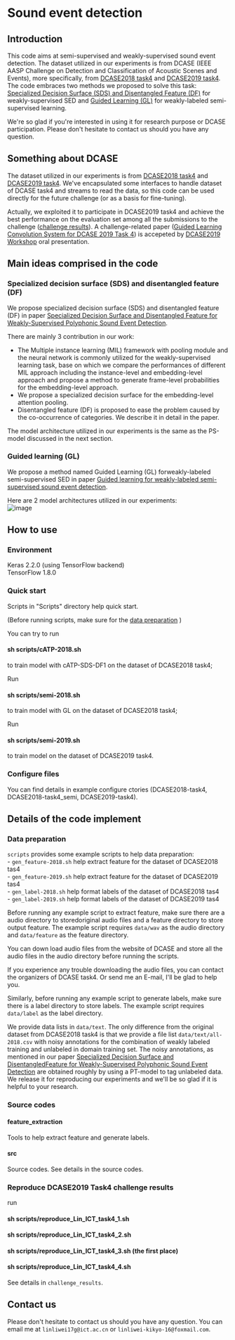 # Sound event detection
## Introduction
  This code aims at semi-supervised and weakly-supervised sound event detection. The dataset utilized in our experiments is from DCASE (IEEE AASP Challenge on Detection and Classification of Acoustic Scenes and Events), more specifically, from [DCASE2018 task4](http://dcase.community/challenge2018/task-large-scale-weakly-labeled-semi-supervised-sound-event-detection) and [DCASE2019 task4](http://dcase.community/challenge2019/task-sound-event-detection-in-domestic-environments). The code embraces two methods we proposed to solve this task: [Specialized Decision Surface (SDS) and Disentangled Feature (DF)](https://arxiv.org/abs/1905.10091) for weakly-supervised SED and [Guided Learning (GL)](https://arxiv.org/abs/1906.02517) for weakly-labeled semi-supervised learning.  
  
  We're so glad if you're interested in using it for research purpose or DCASE participation. Please don't hesitate to contact us should you have any question.  
  
## Something about DCASE
  The dataset utilized in our experiments is from [DCASE2018 task4](http://dcase.community/challenge2018/task-large-scale-weakly-labeled-semi-supervised-sound-event-detection) and [DCASE2019 task4](http://dcase.community/challenge2019/task-sound-event-detection-in-domestic-environments). We've encapsulated some interfaces to handle dataset of DCASE task4 and streams to read the data, so this code can be used directly for the future challenge (or as a basis for fine-tuning).  
  
  Actually, we exploited it to participate in DCASE2019 task4 and achieve the best performance on the evaluation set among all the submissions to the challenge ([challenge results](http://dcase.community/challenge2019/task-sound-event-detection-in-domestic-environments-results)). A challenge-related paper ([Guided Learning Convolution System for DCASE 2019 Task 4](https://arxiv.org/abs/1909.06178)) is accepeted by [DCASE2019 Workshop](http://dcase.community/workshop2019/) oral presentation.  

## Main ideas comprised in the code
### Specialized decision surface (SDS) and disentangled feature (DF)
We propose specialized decision surface (SDS) and disentangled feature (DF) in paper [Specialized Decision Surface and Disentangled Feature for Weakly-Supervised Polyphonic Sound Event Detection](https://arxiv.org/abs/1905.10091).  

There are mainly 3 contribution in our work:  
  - The Multiple instance learning (MIL) framework with pooling module and the neural network is commonly utilized for the weakly-supervised learning task, base on which we compare the performances of different MIL approach including the instance-level and embedding-level approach and propose a method to generate frame-level probabilities for the embedding-level approach.  
  - We propose a specialized decision surface for the embedding-level attention pooling. 
  - Disentangled feature (DF) is proposed to ease the problem caused by the co-occurrence of categories. We describe it in detail in the paper.  
  
  The model architecture utilized in our experiments is the same as the PS-model discussed in the next section.  


### Guided learning (GL)
  We propose a method named Guided Learning (GL) forweakly-labeled semi-supervised SED in paper [Guided learning for weakly-labeled semi-supervised sound event detection](https://arxiv.org/abs/1906.02517).  

  Here are 2 model architectures utilized in our experiments:  
  ![image](https://github.com/Kikyo-16/Sound_event_detection/blob/master/image/fig1.png)

## How to use
### Environment
Keras 2.2.0 (using TensorFlow backend)  
TensorFlow 1.8.0  

### Quick start
Scripts in "Scripts" directory help quick start.  

(Before running scripts, make sure for the [data preparation](#user-content-data-preparation) )  

You can try to run  
#### sh scripts/cATP-2018.sh  
to train model with cATP-SDS-DF1 on the dataset of DCASE2018 task4;  

Run
#### sh scripts/semi-2018.sh  
to train model with GL on the dataset of DCASE2018 task4;  

Run
#### sh scripts/semi-2019.sh  
to train model on the dataset of DCASE2019 task4.  

### Configure files  
You can find details in example configure ctories (DCASE2018-task4, DCASE2018-task4_semi, DCASE2019-task4).  

## Details of the code implement
### Data preparation
  `scripts` provides some example scripts to help data preparation:  
    - `gen_feature-2018.sh` help extract feature for the dataset of DCASE2018 tas4  
    - `gen_feature-2019.sh` help extract feature for the dataset of DCASE2019 tas4  
    - `gen_label-2018.sh` help format labels of the dataset of DCASE2018 tas4  
    - `gen_label-2019.sh` help format labels of the dataset of DCASE2019 tas4  
    
  Before running any example script to extract feature, make sure there are a audio directory to storedoriginal audio files and a feature directory to store output feature. The example script requires `data/wav` as the audio directory and `data/feature` as the feature directory.  
  
  You can down load audio files from the website of DCASE and store all the audio files in the audio directory before running the scripts.  
  
  If you experience any trouble downloading the audio files, you can contact the organizers of DCASE task4. Or send me an E-mail, I'll be glad to help you.  
  
  Similarly, before running any example script to generate labels, make sure there is a label directory to store labels. The example script requires `data/label` as the label directory.  
  
  We provide data lists in `data/text`. The only difference from the original dataset from DCASE2018 task4 is that we provide a file list `data/text/all-2018.csv` with noisy annotations for the combination of weakly labeled training and unlabeled in domain training set. The noisy annotations, as mentioned in our paper [Specialized Decision Surface and DisentangledFeature for Weakly-Supervised Polyphonic Sound Event Detection](https://arxiv.org/abs/1905.10091) are obtained roughly by using a PT-model to tag unlabeled data. We release it for reproducing our experiments and we'll be so glad if it is helpful to your research.  
  
### Source codes
#### feature_extraction
Tools to help extract feature and generate labels.  
#### src
Source codes. See details in the source codes.  

### Reproduce DCASE2019 Task4 challenge results
run  
#### sh scripts/reproduce_Lin_ICT_task4_1.sh  
#### sh scripts/reproduce_Lin_ICT_task4_2.sh  
#### sh scripts/reproduce_Lin_ICT_task4_3.sh  (the first place)
#### sh scripts/reproduce_Lin_ICT_task4_4.sh

See details in `challenge_results`.

## Contact us
Please don't hesitate to contact us should you have any question. You can email me at `linliwei17g@ict.ac.cn` or `linliwei-kikyo-16@foxmail.com`.
